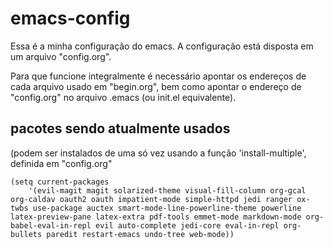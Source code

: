 # emacs-config

Essa é a minha configuração do emacs.
A configuração está disposta em um arquivo "config.org".

Para que funcione integralmente é necessário apontar os endereços de cada arquivo usado em "begin.org", bem como apontar o endereço de "config.org" no arquivo .emacs (ou init.el equivalente).

## pacotes sendo atualmente usados

(podem ser instalados de uma só vez usando a função 'install-multiple', definida em "config.org"

```emacs-lisp 
(setq current-packages 
	'(evil-magit magit solarized-theme visual-fill-column org-gcal org-caldav oauth2 oauth impatient-mode simple-httpd jedi ranger ox-twbs use-package auctex smart-mode-line-powerline-theme powerline latex-preview-pane latex-extra pdf-tools emmet-mode markdown-mode org-babel-eval-in-repl evil auto-complete jedi-core eval-in-repl org-bullets paredit restart-emacs undo-tree web-mode))
```
